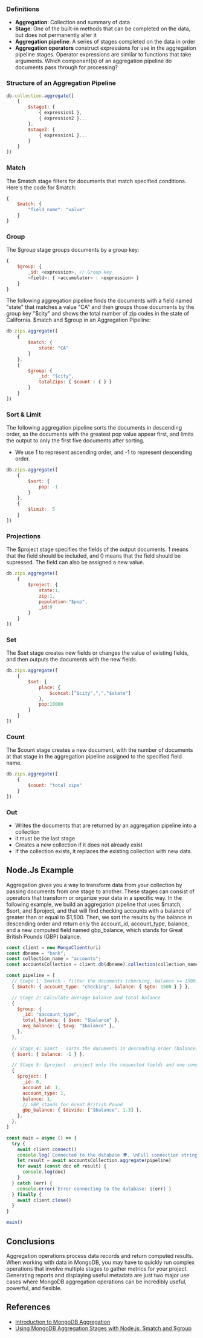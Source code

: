 ### Definitions
- **Aggregation**: Collection and summary of data
- **Stage**: One of the built-in methods that can be completed on the data, but does not permanently alter it
- **Aggregation pipeline**: A series of stages completed on the data in order
- **Aggregation operators** construct expressions for use in the aggregation pipeline stages. Operator expressions are similar to functions that take arguments. Which component(s) of an aggregation pipeline do documents pass through for processing?

### Structure of an Aggregation Pipeline

```js
db.collection.aggregate([
    {
        $stage1: {
            { expression1 },
            { expression2 }...
        },
        $stage2: {
            { expression1 }...
        }
    }
])
```

### Match
The $match stage filters for documents that match specified conditions. Here's the code for $match:
```js
{
    $match: {
        "field_name": "value"
    }
}
```

### Group
The $group stage groups documents by a group key:
```js
{
    $group: {
        _id: <expression>, // Group key
        <field>: { <accumulator> : <expression> }
    }
}
```

The following aggregation pipeline finds the documents with a field named "state" that matches a value "CA" and then groups those documents by the group key "$city" and shows the total number of zip codes in the state of California. $match and $group in an Aggregation Pipeline:
```js
db.zips.aggregate([
    {   
        $match: { 
            state: "CA"
        }
    },
    {
        $group: {
            _id: "$city",
            totalZips: { $count : { } }
        }
    }
])
```

### Sort & Limit
The following aggregation pipeline sorts the documents in descending order, so the documents with the greatest pop value appear first, and limits the output to only the first five documents after sorting.
- We use 1 to represent ascending order, and -1 to represent descending order.
```js
db.zips.aggregate([
    {
        $sort: {
            pop: -1
        }
    },
    {
        $limit:  5
    }
])
```

### Projections 
The $project stage specifies the fields of the output documents. 1 means that the field should be included, and 0 means that the field should be supressed. The field can also be assigned a new value.
```js
db.zips.aggregate([
    {
        $project: {
            state:1, 
            zip:1,
            population:"$pop",
            _id:0
        }
    }
])
```

### Set 
The $set stage creates new fields or changes the value of existing fields, and then outputs the documents with the new fields.
```js
db.zips.aggregate([
    {
        $set: {
            place: {
                $concat:["$city",",","$state"]
            },
            pop:10000
        }
    }
])
```

### Count
The $count stage creates a new document, with the number of documents at that stage in the aggregation pipeline assigned to the specified field name.
```js
db.zips.aggregate([
    {
        $count: "total_zips"
    }
])
```

### Out 
- Writes the documents that are returned by an aggregation pipeline into a collection 
- it must be the last stage 
- Creates a new collection if it does not already exist 
- If the collection exists, it replaces the existing collection with new data.

## Node.Js Example
Aggregation gives you a way to transform data from your collection by passing documents from one stage to another. These stages can consist of operators that transform or organize your data in a specific way. In the following example, we build an aggregation pipeline that uses $match, $sort, and $project, and that will find checking accounts with a balance of greater than or equal to $1,500. Then, we sort the results by the balance in descending order and return only the account_id, account_type, balance, and a new computed field named gbp_balance, which stands for Great British Pounds (GBP) balance.

```js
const client = new MongoClient(uri)
const dbname = "bank";
const collection_name = "accounts";
const accountsCollection = client.db(dbname).collection(collection_name);

const pipeline = [
  // Stage 1: $match - filter the documents (checking, balance >= 1500)
  { $match: { account_type: "checking", balance: { $gte: 1500 } } },

  // Stage 2: Calculate average balance and total balance
  {
    $group: {
      _id: "$account_type",
      total_balance: { $sum: "$balance" },
      avg_balance: { $avg: "$balance" },
    },
  },
  
  // Stage 4: $sort - sorts the documents in descending order (balance)
  { $sort: { balance: -1 } },

  // Stage 5: $project - project only the requested fields and one computed field (account_type, account_id, balance, gbp_balance)
  {
    $project: {
      _id: 0,
      account_id: 1,
      account_type: 1,
      balance: 1,
      // GBP stands for Great British Pound
      gbp_balance: { $divide: ["$balance", 1.3] },
    },
  },
]

const main = async () => {
  try {
    await client.connect()
    console.log(`Connected to the database 🌍. \nFull connection string: ${safeURI}`)
    let result = await accountsCollection.aggregate(pipeline)
    for await (const doc of result) {
      console.log(doc)
    }
  } catch (err) {
    console.error(`Error connecting to the database: ${err}`)
  } finally {
    await client.close()
  }
}

main()
```

## Conclusions
Aggregation operations process data records and return computed results. When working with data in MongoDB, you may have to quickly run complex operations that involve multiple stages to gather metrics for your project. Generating reports and displaying useful metadata are just two major use cases where MongoDB aggregation operations can be incredibly useful, powerful, and flexible.

## References 
- [Introduction to MongoDB Aggregation](https://learn.mongodb.com/learn/course/mongodb-aggregation/lesson-1-introduction-to-mongodb-aggregation/learn?client=customer&page=2)
- [Using MongoDB Aggregation Stages with Node.js: $match and $group](https://learn.mongodb.com/learn/course/mongodb-aggregation-with-nodejs/lesson-2-using-mongodb-aggregation-stages-with-nodejs-match-and-group/learn?client=customer&page=2)